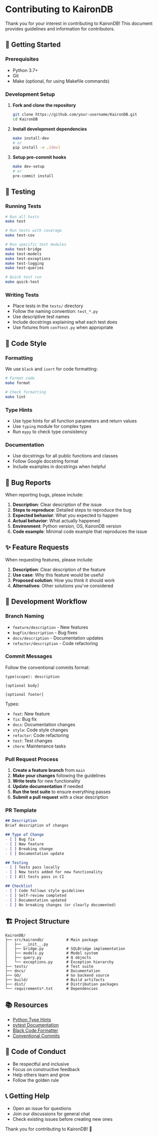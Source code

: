# Contributing to KaironDB

Thank you for your interest in contributing to KaironDB! This document provides guidelines and information for contributors.

## 🚀 Getting Started

### Prerequisites

- Python 3.7+
- Git
- Make (optional, for using Makefile commands)

### Development Setup

1. **Fork and clone the repository**
   ```bash
   git clone https://github.com/your-username/KaironDB.git
   cd KaironDB
   ```

2. **Install development dependencies**
   ```bash
   make install-dev
   # or
   pip install -e .[dev]
   ```

3. **Setup pre-commit hooks**
   ```bash
   make dev-setup
   # or
   pre-commit install
   ```

## 🧪 Testing

### Running Tests

```bash
# Run all tests
make test

# Run tests with coverage
make test-cov

# Run specific test modules
make test-bridge
make test-models
make test-exceptions
make test-logging
make test-queries

# Quick test run
make quick-test
```

### Writing Tests

- Place tests in the `tests/` directory
- Follow the naming convention: `test_*.py`
- Use descriptive test names
- Include docstrings explaining what each test does
- Use fixtures from `conftest.py` when appropriate

## 📝 Code Style

### Formatting

We use `black` and `isort` for code formatting:

```bash
# Format code
make format

# Check formatting
make lint
```

### Type Hints

- Use type hints for all function parameters and return values
- Use `typing` module for complex types
- Run `mypy` to check type consistency

### Documentation

- Use docstrings for all public functions and classes
- Follow Google docstring format
- Include examples in docstrings when helpful

## 🐛 Bug Reports

When reporting bugs, please include:

1. **Description**: Clear description of the issue
2. **Steps to reproduce**: Detailed steps to reproduce the bug
3. **Expected behavior**: What you expected to happen
4. **Actual behavior**: What actually happened
5. **Environment**: Python version, OS, KaironDB version
6. **Code example**: Minimal code example that reproduces the issue

## ✨ Feature Requests

When requesting features, please include:

1. **Description**: Clear description of the feature
2. **Use case**: Why this feature would be useful
3. **Proposed solution**: How you think it should work
4. **Alternatives**: Other solutions you've considered

## 🔧 Development Workflow

### Branch Naming

- `feature/description` - New features
- `bugfix/description` - Bug fixes
- `docs/description` - Documentation updates
- `refactor/description` - Code refactoring

### Commit Messages

Follow the conventional commits format:

```
type(scope): description

[optional body]

[optional footer]
```

Types:
- `feat`: New feature
- `fix`: Bug fix
- `docs`: Documentation changes
- `style`: Code style changes
- `refactor`: Code refactoring
- `test`: Test changes
- `chore`: Maintenance tasks

### Pull Request Process

1. **Create a feature branch** from `main`
2. **Make your changes** following the guidelines
3. **Write tests** for new functionality
4. **Update documentation** if needed
5. **Run the test suite** to ensure everything passes
6. **Submit a pull request** with a clear description

### PR Template

```markdown
## Description
Brief description of changes

## Type of Change
- [ ] Bug fix
- [ ] New feature
- [ ] Breaking change
- [ ] Documentation update

## Testing
- [ ] Tests pass locally
- [ ] New tests added for new functionality
- [ ] All tests pass in CI

## Checklist
- [ ] Code follows style guidelines
- [ ] Self-review completed
- [ ] Documentation updated
- [ ] No breaking changes (or clearly documented)
```

## 🏗️ Project Structure

```
KaironDB/
├── src/kairondb/          # Main package
│   ├── __init__.py
│   ├── bridge.py          # SQLBridge implementation
│   ├── models.py          # Model system
│   ├── query.py           # Q objects
│   └── exceptions.py      # Exception hierarchy
├── tests/                 # Test suite
├── docs/                  # Documentation
├── GO/                    # Go backend source
├── build/                 # Build artifacts
├── dist/                  # Distribution packages
└── requirements*.txt      # Dependencies
```

## 📚 Resources

- [Python Type Hints](https://docs.python.org/3/library/typing.html)
- [pytest Documentation](https://docs.pytest.org/)
- [Black Code Formatter](https://black.readthedocs.io/)
- [Conventional Commits](https://www.conventionalcommits.org/)

## 🤝 Code of Conduct

- Be respectful and inclusive
- Focus on constructive feedback
- Help others learn and grow
- Follow the golden rule

## 📞 Getting Help

- Open an issue for questions
- Join our discussions for general chat
- Check existing issues before creating new ones

Thank you for contributing to KaironDB! 🎉
